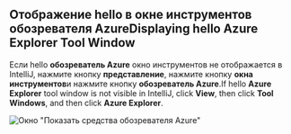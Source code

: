 ## <a name="displaying-hello-azure-explorer-tool-window"></a><span data-ttu-id="ba38c-101">Отображение hello в окне инструментов обозревателя Azure</span><span class="sxs-lookup"><span data-stu-id="ba38c-101">Displaying hello Azure Explorer Tool Window</span></span>

<span data-ttu-id="ba38c-102">Если hello **обозреватель Azure** окно инструментов не отображается в IntelliJ, нажмите кнопку **представление**, нажмите кнопку **окна инструментов**и нажмите кнопку **обозреватель Azure**.</span><span class="sxs-lookup"><span data-stu-id="ba38c-102">If hello **Azure Explorer** tool window is not visible in IntelliJ, click **View**, then click **Tool Windows**, and then click **Azure Explorer**.</span></span>

![Окно "Показать средства обозревателя Azure"](./media/azure-toolkit-for-intellij-show-azure-explorer/show-az-exp-01.png)

